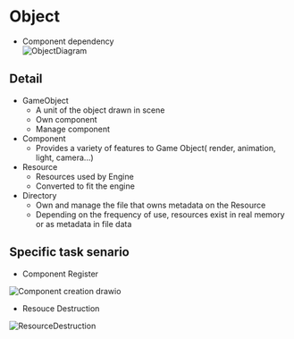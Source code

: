 # Object

- Component dependency     
![ObjectDiagram](https://github.com/nupnup-hub/JinEngine/assets/59456231/a92badc9-d3cb-42cb-89f8-b5afb1b0c7ee)
 
## Detail 
- GameObject
  - A unit of the object drawn in scene
  - Own component
  - Manage component
- Component
  - Provides a variety of features to Game Object( render, animation, light, camera...)
- Resource
  - Resources used by Engine
  - Converted to fit the engine
- Directory
  - Own and manage the file that owns metadata on the Resource
  - Depending on the frequency of use, resources exist in real memory or as metadata in file data

## Specific task senario
- Component Register

![Component creation drawio](https://github.com/nupnup-hub/JinEngine/assets/59456231/9d19a586-b8b8-4341-a900-f166506a8c22)

- Resouce Destruction

![ResourceDestruction](https://github.com/nupnup-hub/JinEngine/assets/59456231/5cd949fb-9bfe-4e76-8943-85cd80e9c57b)

  

